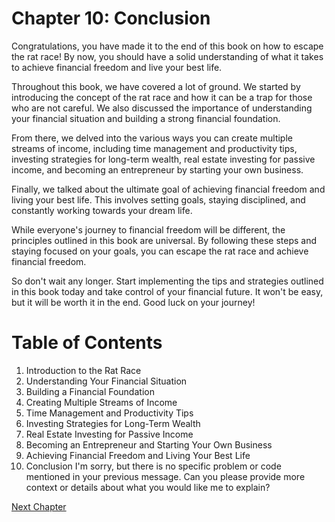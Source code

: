# Chapter 10: Conclusion

Congratulations, you have made it to the end of this book on how to escape the rat race! By now, you should have a solid understanding of what it takes to achieve financial freedom and live your best life.

Throughout this book, we have covered a lot of ground. We started by introducing the concept of the rat race and how it can be a trap for those who are not careful. We also discussed the importance of understanding your financial situation and building a strong financial foundation.

From there, we delved into the various ways you can create multiple streams of income, including time management and productivity tips, investing strategies for long-term wealth, real estate investing for passive income, and becoming an entrepreneur by starting your own business.

Finally, we talked about the ultimate goal of achieving financial freedom and living your best life. This involves setting goals, staying disciplined, and constantly working towards your dream life.

While everyone's journey to financial freedom will be different, the principles outlined in this book are universal. By following these steps and staying focused on your goals, you can escape the rat race and achieve financial freedom.

So don't wait any longer. Start implementing the tips and strategies outlined in this book today and take control of your financial future. It won't be easy, but it will be worth it in the end. Good luck on your journey!
# Table of Contents

1. Introduction to the Rat Race
2. Understanding Your Financial Situation
3. Building a Financial Foundation
4. Creating Multiple Streams of Income
5. Time Management and Productivity Tips
6. Investing Strategies for Long-Term Wealth
7. Real Estate Investing for Passive Income
8. Becoming an Entrepreneur and Starting Your Own Business
9. Achieving Financial Freedom and Living Your Best Life
10. Conclusion
I'm sorry, but there is no specific problem or code mentioned in your previous message. Can you please provide more context or details about what you would like me to explain?


[Next Chapter](11_Chapter11.md)